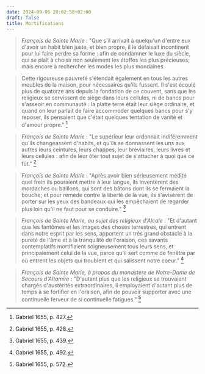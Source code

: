 ```yaml
---
date: 2024-09-06 20:02:58+02:00
draft: false
title: Mortifications
---
```





> *François de Sainte Marie* : "Que s'il arrivait à quelqu'un d'entre eux d'avoir un habit bien juste, et bien propre, il le défaisait incontinent pour lui faire perdre sa forme : afin de condamner le luxe du siècle, qui se plaît à choisir non seulement les étoffes les plus précieuses; mais encore à rechercher les modes les plus mondaines.

> Cette rigoureuse pauvreté s'étendait également en tous les autres meubles de la maison, pour nécessaires qu'ils fussent. Il s'est écoulé plus de quatorze ans depuis la fondation de ce couvent, sans que les religieux se servissent de siège dans leurs cellules, ni de bancs pour s'asseoir en communauté : la platte terre était leur siège ordinaire, et quand on leur parlait de faire accommoder quelques bancs pour s'y reposer, ils pensaient que c'était quelques tentation de vanité et d'amour propre." [^1]

[^1]: Gabriel 1655, p. 427.

> *François de Sainte Marie* : "Le supérieur leur ordonnait indiféremment qu'ils changeassent d'habits, et qu'ils se donnassent les uns aux autres leurs ceintures, leurs chappes, leur bréviaires, leurs livres et leurs cellules : afin de leur ôter tout sujet de s'attacher à quoi que ce fût." [^2]

[^2]: Gabriel 1655, p. 428.

> *François de Sainte Marie* : "Après avoir bien sérieusement médité quel frein ils pouraient mettre à leur langue, ils inventèrent des mordaches ou baillons, qui sont des bâtons dont ils se fermaient la bouche; et pour remède contre la liberté de la vue, ils s'avisèrent de porter sur les yeux des bandeaux qui les empêchaient de regarder plus loin qu'il ne faut pour se conduire." [^3]

[^3]: Gabriel 1655, p. 439.

> *François de Sainte Marie, au sujet des religieux d'Alcale* : "Et d'autant que les fantômes et les images des choses terrestres, qui entrent dans notre esprit par les sens, apportent un très grand obstacle à la pureté de l'âme et à la tranquilité de l'oraison, ces savants contemplatifs mortifiaient soigneusement tous leurs sens, et principalement celui de la vue, parce qu'il sert comme de fenêtre par où entrent les objets qui troublent et qui salissent notre coeur." [^4]

[^4]: Gabriel 1655, p. 492.

> *François de Sainte Marie, à propos du monastère de Notre-Dame de Secours d'Altomire* : "D'autant plus que les religieux se trouvaient chargés d'austérités extraordinaires, il employaient d'autant plus de temps à se fortifier en l'oraison, afin de pouvoir supporter avec une continuelle ferveur de si continuelle fatigues." [^5]

[^5]: Gabriel 1655, p. 572.

